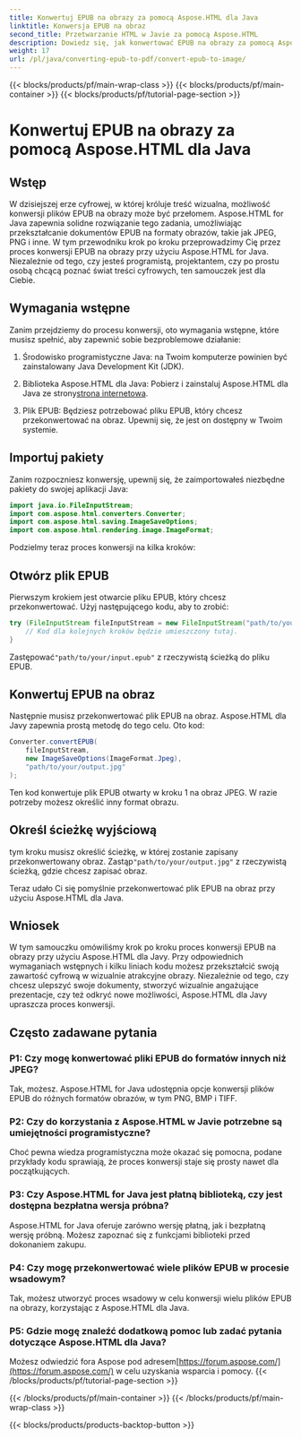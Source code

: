 ```yaml
---
title: Konwertuj EPUB na obrazy za pomocą Aspose.HTML dla Java
linktitle: Konwersja EPUB na obraz
second_title: Przetwarzanie HTML w Javie za pomocą Aspose.HTML
description: Dowiedz się, jak konwertować EPUB na obrazy za pomocą Aspose.HTML dla Java. Przekształć swoje treści cyfrowe bez wysiłku. W zestawie przewodnik krok po kroku.
weight: 17
url: /pl/java/converting-epub-to-pdf/convert-epub-to-image/
---
```


{{< blocks/products/pf/main-wrap-class >}}
{{< blocks/products/pf/main-container >}}
{{< blocks/products/pf/tutorial-page-section >}}

# Konwertuj EPUB na obrazy za pomocą Aspose.HTML dla Java


## Wstęp

W dzisiejszej erze cyfrowej, w której króluje treść wizualna, możliwość konwersji plików EPUB na obrazy może być przełomem. Aspose.HTML for Java zapewnia solidne rozwiązanie tego zadania, umożliwiając przekształcanie dokumentów EPUB na formaty obrazów, takie jak JPEG, PNG i inne. W tym przewodniku krok po kroku przeprowadzimy Cię przez proces konwersji EPUB na obrazy przy użyciu Aspose.HTML for Java. Niezależnie od tego, czy jesteś programistą, projektantem, czy po prostu osobą chcącą poznać świat treści cyfrowych, ten samouczek jest dla Ciebie.

## Wymagania wstępne

Zanim przejdziemy do procesu konwersji, oto wymagania wstępne, które musisz spełnić, aby zapewnić sobie bezproblemowe działanie:

1. Środowisko programistyczne Java: na Twoim komputerze powinien być zainstalowany Java Development Kit (JDK).

2.  Biblioteka Aspose.HTML dla Java: Pobierz i zainstaluj Aspose.HTML dla Java ze strony[strona internetowa](https://releases.aspose.com/html/java/).

3. Plik EPUB: Będziesz potrzebować pliku EPUB, który chcesz przekonwertować na obraz. Upewnij się, że jest on dostępny w Twoim systemie.

## Importuj pakiety

Zanim rozpoczniesz konwersję, upewnij się, że zaimportowałeś niezbędne pakiety do swojej aplikacji Java:

```java
import java.io.FileInputStream;
import com.aspose.html.converters.Converter;
import com.aspose.html.saving.ImageSaveOptions;
import com.aspose.html.rendering.image.ImageFormat;
```

Podzielmy teraz proces konwersji na kilka kroków:

## Otwórz plik EPUB

Pierwszym krokiem jest otwarcie pliku EPUB, który chcesz przekonwertować. Użyj następującego kodu, aby to zrobić:

```java
try (FileInputStream fileInputStream = new FileInputStream("path/to/your/input.epub")) {
    // Kod dla kolejnych kroków będzie umieszczony tutaj.
}
```

 Zastępować`"path/to/your/input.epub"` z rzeczywistą ścieżką do pliku EPUB.

## Konwertuj EPUB na obraz

Następnie musisz przekonwertować plik EPUB na obraz. Aspose.HTML dla Javy zapewnia prostą metodę do tego celu. Oto kod:

```java
Converter.convertEPUB(
    fileInputStream,
    new ImageSaveOptions(ImageFormat.Jpeg),
    "path/to/your/output.jpg"
);
```

Ten kod konwertuje plik EPUB otwarty w kroku 1 na obraz JPEG. W razie potrzeby możesz określić inny format obrazu.

## Określ ścieżkę wyjściową

 tym kroku musisz określić ścieżkę, w której zostanie zapisany przekonwertowany obraz. Zastąp`"path/to/your/output.jpg"` z rzeczywistą ścieżką, gdzie chcesz zapisać obraz.

Teraz udało Ci się pomyślnie przekonwertować plik EPUB na obraz przy użyciu Aspose.HTML dla Java.

## Wniosek

W tym samouczku omówiliśmy krok po kroku proces konwersji EPUB na obrazy przy użyciu Aspose.HTML dla Javy. Przy odpowiednich wymaganiach wstępnych i kilku liniach kodu możesz przekształcić swoją zawartość cyfrową w wizualnie atrakcyjne obrazy. Niezależnie od tego, czy chcesz ulepszyć swoje dokumenty, stworzyć wizualnie angażujące prezentacje, czy też odkryć nowe możliwości, Aspose.HTML dla Javy upraszcza proces konwersji.

## Często zadawane pytania

### P1: Czy mogę konwertować pliki EPUB do formatów innych niż JPEG?
Tak, możesz. Aspose.HTML for Java udostępnia opcje konwersji plików EPUB do różnych formatów obrazów, w tym PNG, BMP i TIFF.

### P2: Czy do korzystania z Aspose.HTML w Javie potrzebne są umiejętności programistyczne?
Choć pewna wiedza programistyczna może okazać się pomocna, podane przykłady kodu sprawiają, że proces konwersji staje się prosty nawet dla początkujących.

### P3: Czy Aspose.HTML for Java jest płatną biblioteką, czy jest dostępna bezpłatna wersja próbna?
Aspose.HTML for Java oferuje zarówno wersję płatną, jak i bezpłatną wersję próbną. Możesz zapoznać się z funkcjami biblioteki przed dokonaniem zakupu.

### P4: Czy mogę przekonwertować wiele plików EPUB w procesie wsadowym?
Tak, możesz utworzyć proces wsadowy w celu konwersji wielu plików EPUB na obrazy, korzystając z Aspose.HTML dla Java.

### P5: Gdzie mogę znaleźć dodatkową pomoc lub zadać pytania dotyczące Aspose.HTML dla Java?
 Możesz odwiedzić fora Aspose pod adresem[https://forum.aspose.com/](https://forum.aspose.com/) w celu uzyskania wsparcia i pomocy.
{{< /blocks/products/pf/tutorial-page-section >}}

{{< /blocks/products/pf/main-container >}}
{{< /blocks/products/pf/main-wrap-class >}}

{{< blocks/products/products-backtop-button >}}
